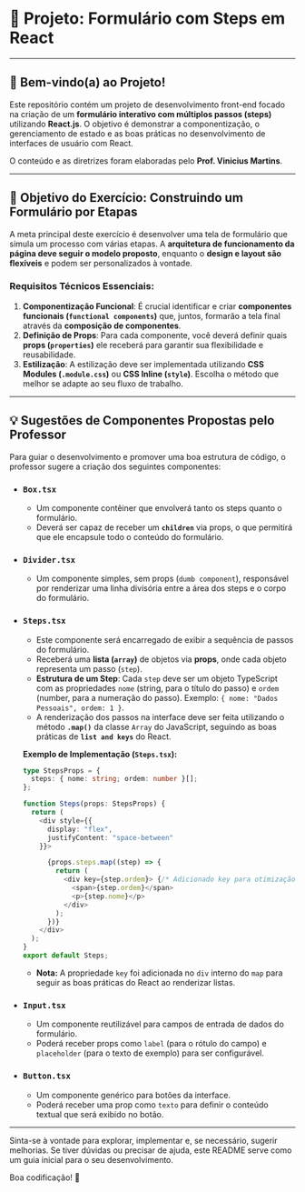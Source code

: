 # 🚀 Projeto: Formulário com Steps em React

---

## 👋 Bem-vindo(a) ao Projeto!

Este repositório contém um projeto de desenvolvimento front-end focado na criação de um **formulário interativo com múltiplos passos (steps)** utilizando **React.js**. O objetivo é demonstrar a componentização, o gerenciamento de estado e as boas práticas no desenvolvimento de interfaces de usuário com React.

O conteúdo e as diretrizes foram elaboradas pelo **Prof. Vinicius Martins**.

---

## 🎯 Objetivo do Exercício: Construindo um Formulário por Etapas

A meta principal deste exercício é desenvolver uma tela de formulário que simula um processo com várias etapas. A **arquitetura de funcionamento da página deve seguir o modelo proposto**, enquanto o **design e layout são flexíveis** e podem ser personalizados à vontade.

### Requisitos Técnicos Essenciais:

1.  **Componentização Funcional**: É crucial identificar e criar **componentes funcionais (`functional components`)** que, juntos, formarão a tela final através da **composição de componentes**.
2.  **Definição de Props**: Para cada componente, você deverá definir quais **props (`properties`)** ele receberá para garantir sua flexibilidade e reusabilidade.
3.  **Estilização**: A estilização deve ser implementada utilizando **CSS Modules (`.module.css`)** ou **CSS Inline (`style`)**. Escolha o método que melhor se adapte ao seu fluxo de trabalho.

---

## 💡 Sugestões de Componentes Propostas pelo Professor

Para guiar o desenvolvimento e promover uma boa estrutura de código, o professor sugere a criação dos seguintes componentes:

* ### `Box.tsx`
    * Um componente contêiner que envolverá tanto os steps quanto o formulário.
    * Deverá ser capaz de receber um **`children`** via props, o que permitirá que ele encapsule todo o conteúdo do formulário.

* ### `Divider.tsx`
    * Um componente simples, sem props (`dumb component`), responsável por renderizar uma linha divisória entre a área dos steps e o corpo do formulário.

* ### `Steps.tsx`
    * Este componente será encarregado de exibir a sequência de passos do formulário.
    * Receberá uma **lista (`array`)** de objetos via **props**, onde cada objeto representa um passo (`step`).
    * **Estrutura de um Step**: Cada `step` deve ser um objeto TypeScript com as propriedades `nome` (string, para o título do passo) e `ordem` (number, para a numeração do passo). Exemplo: `{ nome: "Dados Pessoais", ordem: 1 }`.
    * A renderização dos passos na interface deve ser feita utilizando o método **`.map()`** da classe `Array` do JavaScript, seguindo as boas práticas de **`list and keys`** do React.

    **Exemplo de Implementação (`Steps.tsx`):**
    ```typescript
    type StepsProps = {
      steps: { nome: string; ordem: number }[];
    };

    function Steps(props: StepsProps) {
      return (
        <div style={{
          display: "flex",
          justifyContent: "space-between"
        }}>

          {props.steps.map((step) => {
            return (
              <div key={step.ordem}> {/* Adicionado key para otimização do React */}
                <span>{step.ordem}</span>
                <p>{step.nome}</p>
              </div>
            );
          })}
        </div>
      );
    }
    export default Steps;
    ```
    * **Nota:** A propriedade `key` foi adicionada no `div` interno do `map` para seguir as boas práticas do React ao renderizar listas.

* ### `Input.tsx`
    * Um componente reutilizável para campos de entrada de dados do formulário.
    * Poderá receber props como `label` (para o rótulo do campo) e `placeholder` (para o texto de exemplo) para ser configurável.

* ### `Button.tsx`
    * Um componente genérico para botões da interface.
    * Poderá receber uma prop como `texto` para definir o conteúdo textual que será exibido no botão.

---

Sinta-se à vontade para explorar, implementar e, se necessário, sugerir melhorias. Se tiver dúvidas ou precisar de ajuda, este README serve como um guia inicial para o seu desenvolvimento.

Boa codificação! 🚀